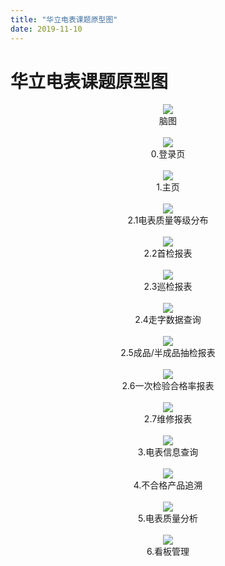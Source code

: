 ```yaml
---
title: "华立电表课题原型图" 
date: 2019-11-10
---
```

# 华立电表课题原型图
<div align="center">
<img src="http://ww1.sinaimg.cn/large/007Rnr4nly1g96jnzvsz2j31290numyq.jpg">
</div>

<div align="center">脑图</div><br>

<div align="center">
<img src="http://ww1.sinaimg.cn/large/007Rnr4nly1g96iyhfoakj31hc0qrgyw.jpg">
</div>

<div align="center">0.登录页</div><br>

<div align="center">
<img src="http://ww1.sinaimg.cn/large/007Rnr4nly1g96iw2ouvbj31hc0qrgqp.jpg">
</div>

<div align="center">1.主页</div><br>

<div align="center">
<img src="http://ww1.sinaimg.cn/large/007Rnr4nly1g96iwmcbcnj31hc0qr0uw.jpg">
</div>

<div align="center">2.1电表质量等级分布</div><br>

<div align="center">
<img src="http://ww1.sinaimg.cn/large/007Rnr4nly1g96j00g3s7j31hc0qr12c.jpg">
</div>

<div align="center">2.2首检报表</div><br>

<div align="center">
<img src="http://ww1.sinaimg.cn/large/007Rnr4nly1g96j1qafsuj31hc0qrjvx.jpg">
</div>

<div align="center">2.3巡检报表</div><br>

<div align="center">
<img src="http://ww1.sinaimg.cn/large/007Rnr4nly1g96j35inosj31hc0qraks.jpg">
</div>

<div align="center">2.4走字数据查询</div><br>

<div align="center">
<img src="http://ww1.sinaimg.cn/large/007Rnr4nly1g96j3mex17j31hc0qrjul.jpg">
</div>

<div align="center">2.5成品/半成品抽检报表</div><br>

<div align="center">
<img src="http://ww1.sinaimg.cn/large/007Rnr4nly1g96j7isx7gj31hc0qrtcv.jpg">
</div>

<div align="center">2.6一次检验合格率报表</div><br>

<div align="center">
<img src="http://ww1.sinaimg.cn/large/007Rnr4nly1g96j82i3tzj31hc0qrq6s.jpg">
</div>

<div align="center">2.7维修报表</div><br>

<div align="center">
<img src="http://ww1.sinaimg.cn/large/007Rnr4nly1g96j8kqqzej31hc0qrk2a.jpg">
</div>

<div align="center">3.电表信息查询</div><br>

<div align="center">
<img src="http://ww1.sinaimg.cn/large/007Rnr4nly1g96j8zyaumj31hc0qr489.jpg">
</div>

<div align="center">4.不合格产品追溯</div><br>

<div align="center">
<img src="http://ww1.sinaimg.cn/large/007Rnr4nly1g96j9e1qi5j31hc0qrdhe.jpg">
</div>

<div align="center">5.电表质量分析</div><br>

<div align="center">
<img src="http://ww1.sinaimg.cn/large/007Rnr4nly1g96j9v7ndkj31hc0qr7ak.jpg">
</div>

<div align="center">6.看板管理</div><br>